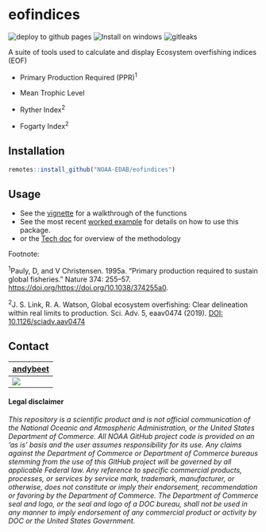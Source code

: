# eofindices

![deploy to github pages](https://github.com/andybeet/eofindices/workflows/deploy%20to%20github%20pages/badge.svg)
![Install on windows](https://github.com/andybeet/eofindices/workflows/Install%20on%20windows/badge.svg)
![gitleaks](https://github.com/andybeet/eofindices/workflows/gitleaks/badge.svg)

A suite of tools used to calculate and display Ecosystem overfishing indices (EOF)

* Primary Production Required (PPR)<sup>1</sup>

* Mean Trophic Level 

* Ryther Index<sup>2</sup>

* Fogarty Index<sup>2</sup>


## Installation

``` r
remotes::install_github("NOAA-EDAB/eofindices")
```

## Usage

* See the [vignette](https://NOAA-EDAB.github.io/eofindices/articles/eofindices.html) for a walkthrough of the functions
* See the most recent [worked example](https://NOAA-EDAB.github.io/eofindices/articles/workedExample2021.html) for details on how to use this package.
* or the [Tech doc](https://NOAA-EDAB.github.io/tech-doc/ecosystem-overfishing.html) for overview of the methodology


Footnote:

<sup>1</sup>Pauly, D, and V Christensen. 1995a. “Primary production required to sustain global fisheries.” Nature 374: 255–57. https://doi.org/https://doi.org/10.1038/374255a0.


<sup>2</sup>J. S. Link, R. A. Watson, Global ecosystem overfishing: Clear delineation within real limits to production. Sci. Adv. 5, eaav0474 (2019). [DOI: 10.1126/sciadv.aav0474](https://advances.sciencemag.org/content/5/6/eaav0474)


## Contact

| [andybeet](https://github.com/andybeet)        
| ----------------------------------------------------------------------------------------------- 
| [![](https://avatars1.githubusercontent.com/u/22455149?s=100&v=4)](https://github.com/andybeet) | 



#### Legal disclaimer

*This repository is a scientific product and is not official
communication of the National Oceanic and Atmospheric Administration, or
the United States Department of Commerce. All NOAA GitHub project code
is provided on an ‘as is’ basis and the user assumes responsibility for
its use. Any claims against the Department of Commerce or Department of
Commerce bureaus stemming from the use of this GitHub project will be
governed by all applicable Federal law. Any reference to specific
commercial products, processes, or services by service mark, trademark,
manufacturer, or otherwise, does not constitute or imply their
endorsement, recommendation or favoring by the Department of Commerce.
The Department of Commerce seal and logo, or the seal and logo of a DOC
bureau, shall not be used in any manner to imply endorsement of any
commercial product or activity by DOC or the United States Government.*
